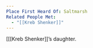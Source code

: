 ```yaml
---
Place First Heard Of: Saltmarsh
Related People Met:
  - "[[Kreb Shenker]]"
---
```

[[[Kreb Shenker]]’s daughter.
